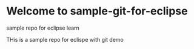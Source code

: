 # Welcome to sample-git-for-eclipse

sample repo for eclipse learn

THis is a sample repo for eclispe with git demo
